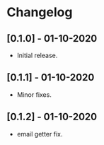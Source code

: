 # Changelog

## [0.1.0] - 01-10-2020
* Initial release.

## [0.1.1] - 01-10-2020
* Minor fixes.

## [0.1.2] - 01-10-2020
* email getter fix.